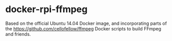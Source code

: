 docker-rpi-ffmpeg
=====================

Based on the official Ubuntu 14.04 Docker image, and incorporating parts of the https://github.com/cellofellow/ffmpeg Docker scripts to build FFmpeg and friends.
